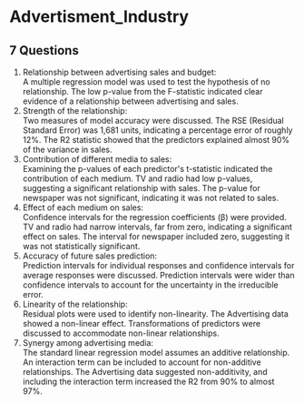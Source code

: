 # Advertisment_Industry
## 7 Questions <br>
1. Relationship between advertising sales and budget: <br>
A multiple regression model was used to test the hypothesis of no relationship.
The low p-value from the F-statistic indicated clear evidence of a relationship between advertising and sales.
2. Strength of the relationship:<br>
Two measures of model accuracy were discussed.
The RSE (Residual Standard Error) was 1,681 units, indicating a percentage error of roughly 12%.
The R2 statistic showed that the predictors explained almost 90% of the variance in sales.
3. Contribution of different media to sales:<br>
Examining the p-values of each predictor's t-statistic indicated the contribution of each medium.
TV and radio had low p-values, suggesting a significant relationship with sales.
The p-value for newspaper was not significant, indicating it was not related to sales.
4. Effect of each medium on sales:<br>
Confidence intervals for the regression coefficients (β) were provided.
TV and radio had narrow intervals, far from zero, indicating a significant effect on sales.
The interval for newspaper included zero, suggesting it was not statistically significant.
5. Accuracy of future sales prediction:<br>
Prediction intervals for individual responses and confidence intervals for average responses were discussed.
Prediction intervals were wider than confidence intervals to account for the uncertainty in the irreducible error.
6. Linearity of the relationship:<br>
Residual plots were used to identify non-linearity.
The Advertising data showed a non-linear effect.
Transformations of predictors were discussed to accommodate non-linear relationships.
7. Synergy among advertising media: <br>
The standard linear regression model assumes an additive relationship.
An interaction term can be included to account for non-additive relationships.
The Advertising data suggested non-additivity, and including the interaction term increased the R2 from 90% to almost 97%.

